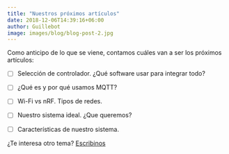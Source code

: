 ```yaml
---
title: "Nuestros próximos artículos"
date: 2018-12-06T14:39:16+06:00
author: Guillebot
image: images/blog/blog-post-2.jpg
---
```


Como anticipo de lo que se viene, contamos cuáles van a ser los próximos artículos:  

* [ ] Selección de controlador. ¿Qué software usar para integrar todo?
* [ ] ¿Qué es y por qué usamos MQTT?
* [ ] Wi-Fi vs nRF. Tipos de redes.
* [ ] Nuestro sistema ideal. ¿Que queremos?
* [ ] Características de nuestro sistema.


¿Te interesa otro tema? [Escribinos](mailto:gschimmel@gmail.com)



